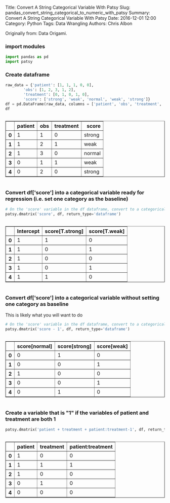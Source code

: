 Title: Convert A String Categorical Variable With Patsy
Slug: pandas_convert_string_categorical_to_numeric_with_patsy
Summary: Convert A String Categorical Variable With Patsy
Date: 2016-12-01 12:00
Category: Python
Tags: Data Wrangling
Authors: Chris Albon



Originally from: Data Origami.

### import modules


```python
import pandas as pd
import patsy
```

### Create dataframe


```python
raw_data = {'patient': [1, 1, 1, 0, 0], 
        'obs': [1, 2, 3, 1, 2], 
        'treatment': [0, 1, 0, 1, 0],
        'score': ['strong', 'weak', 'normal', 'weak', 'strong']} 
df = pd.DataFrame(raw_data, columns = ['patient', 'obs', 'treatment', 'score'])
df
```




<div style="max-height:1000px;max-width:1500px;overflow:auto;">
<table border="1" class="dataframe">
  <thead>
    <tr style="text-align: right;">
      <th></th>
      <th>patient</th>
      <th>obs</th>
      <th>treatment</th>
      <th>score</th>
    </tr>
  </thead>
  <tbody>
    <tr>
      <th>0</th>
      <td> 1</td>
      <td> 1</td>
      <td> 0</td>
      <td> strong</td>
    </tr>
    <tr>
      <th>1</th>
      <td> 1</td>
      <td> 2</td>
      <td> 1</td>
      <td>   weak</td>
    </tr>
    <tr>
      <th>2</th>
      <td> 1</td>
      <td> 3</td>
      <td> 0</td>
      <td> normal</td>
    </tr>
    <tr>
      <th>3</th>
      <td> 0</td>
      <td> 1</td>
      <td> 1</td>
      <td>   weak</td>
    </tr>
    <tr>
      <th>4</th>
      <td> 0</td>
      <td> 2</td>
      <td> 0</td>
      <td> strong</td>
    </tr>
  </tbody>
</table>
</div>



### Convert df['score'] into a categorical variable ready for regression (i.e. set one category as the baseline)


```python
# On the 'score' variable in the df dataframe, convert to a categorical variable, and spit out a dataframe
patsy.dmatrix('score', df, return_type='dataframe')
```




<div style="max-height:1000px;max-width:1500px;overflow:auto;">
<table border="1" class="dataframe">
  <thead>
    <tr style="text-align: right;">
      <th></th>
      <th>Intercept</th>
      <th>score[T.strong]</th>
      <th>score[T.weak]</th>
    </tr>
  </thead>
  <tbody>
    <tr>
      <th>0</th>
      <td> 1</td>
      <td> 1</td>
      <td> 0</td>
    </tr>
    <tr>
      <th>1</th>
      <td> 1</td>
      <td> 0</td>
      <td> 1</td>
    </tr>
    <tr>
      <th>2</th>
      <td> 1</td>
      <td> 0</td>
      <td> 0</td>
    </tr>
    <tr>
      <th>3</th>
      <td> 1</td>
      <td> 0</td>
      <td> 1</td>
    </tr>
    <tr>
      <th>4</th>
      <td> 1</td>
      <td> 1</td>
      <td> 0</td>
    </tr>
  </tbody>
</table>
</div>



### Convert df['score'] into a categorical variable without setting one category as baseline

This is likely what you will want to do


```python
# On the 'score' variable in the df dataframe, convert to a categorical variable, and spit out a dataframe
patsy.dmatrix('score - 1', df, return_type='dataframe')
```




<div style="max-height:1000px;max-width:1500px;overflow:auto;">
<table border="1" class="dataframe">
  <thead>
    <tr style="text-align: right;">
      <th></th>
      <th>score[normal]</th>
      <th>score[strong]</th>
      <th>score[weak]</th>
    </tr>
  </thead>
  <tbody>
    <tr>
      <th>0</th>
      <td> 0</td>
      <td> 1</td>
      <td> 0</td>
    </tr>
    <tr>
      <th>1</th>
      <td> 0</td>
      <td> 0</td>
      <td> 1</td>
    </tr>
    <tr>
      <th>2</th>
      <td> 1</td>
      <td> 0</td>
      <td> 0</td>
    </tr>
    <tr>
      <th>3</th>
      <td> 0</td>
      <td> 0</td>
      <td> 1</td>
    </tr>
    <tr>
      <th>4</th>
      <td> 0</td>
      <td> 1</td>
      <td> 0</td>
    </tr>
  </tbody>
</table>
</div>



### Create a variable that is "1" if the variables of patient and treatment are both 1


```python
patsy.dmatrix('patient + treatment + patient:treatment-1', df, return_type='dataframe')
```




<div style="max-height:1000px;max-width:1500px;overflow:auto;">
<table border="1" class="dataframe">
  <thead>
    <tr style="text-align: right;">
      <th></th>
      <th>patient</th>
      <th>treatment</th>
      <th>patient:treatment</th>
    </tr>
  </thead>
  <tbody>
    <tr>
      <th>0</th>
      <td> 1</td>
      <td> 0</td>
      <td> 0</td>
    </tr>
    <tr>
      <th>1</th>
      <td> 1</td>
      <td> 1</td>
      <td> 1</td>
    </tr>
    <tr>
      <th>2</th>
      <td> 1</td>
      <td> 0</td>
      <td> 0</td>
    </tr>
    <tr>
      <th>3</th>
      <td> 0</td>
      <td> 1</td>
      <td> 0</td>
    </tr>
    <tr>
      <th>4</th>
      <td> 0</td>
      <td> 0</td>
      <td> 0</td>
    </tr>
  </tbody>
</table>
</div>


